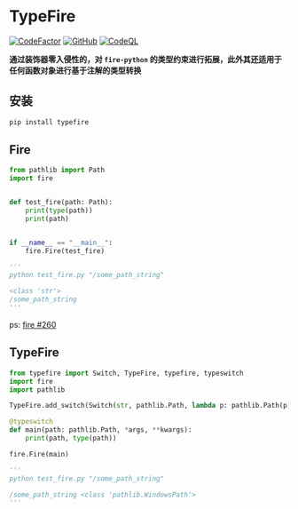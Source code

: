 # TypeFire

 [![CodeFactor](https://www.codefactor.io/repository/github/luxuncang/typefire/badge)](https://www.codefactor.io/repository/github/luxuncang/typefire)
 [![GitHub](https://img.shields.io/github/license/luxuncang/typefire)](https://github.com/luxuncang/typefire/blob/master/LICENSE)
 [![CodeQL](https://github.com/luxuncang/typefire/workflows/CodeQL/badge.svg)](https://github.com/luxuncang/typefire/blob/main/.github/workflows/codeql-analysis.yml)

**通过装饰器零入侵性的，对 `fire-python` 的类型约束进行拓展，此外其还适用于任何函数对象进行基于注解的类型转换**

## 安装

```bash
pip install typefire
```

## Fire

```python
from pathlib import Path
import fire


def test_fire(path: Path):
    print(type(path))
    print(path)


if __name__ == "__main__":
    fire.Fire(test_fire)

'''
python test_fire.py "/some_path_string"

<class 'str'>
/some_path_string
'''
```

ps: [fire #260](https://github.com/google/python-fire/issues/260#issue-620735435)

## TypeFire

```python
from typefire import Switch, TypeFire, typefire, typeswitch
import fire
import pathlib

TypeFire.add_switch(Switch(str, pathlib.Path, lambda p: pathlib.Path(p)))

@typeswitch
def main(path: pathlib.Path, *args, **kwargs):
    print(path, type(path))

fire.Fire(main)

'''
python test_fire.py "/some_path_string"

/some_path_string <class 'pathlib.WindowsPath'>
'''
```
